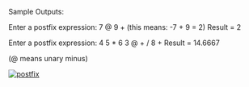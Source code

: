 Sample Outputs: 
 
Enter a postfix expression: 7 @ 9 + (this means: -7 + 9 = 2) Result = 2 
 
Enter a postfix expression: 4 5 * 6 3 @ + / 8 + Result = 14.6667
 
(@ means unary minus)

<a href="https://ibb.co/gPCYS8"><img src="https://preview.ibb.co/dfSduo/postfix.png" alt="postfix" border="0"></a>
